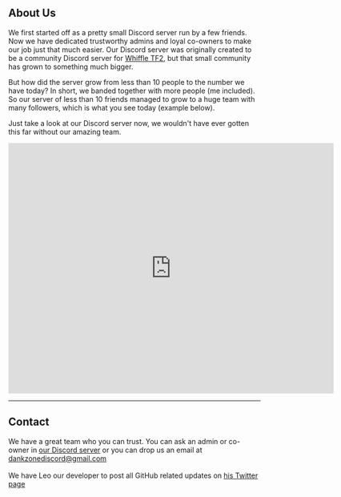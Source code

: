 ## About Us

We first started off as a pretty small Discord server run by a few friends. Now we have dedicated trustworthy admins and loyal co-owners to make our job just that much easier.
Our Discord server was originally created to be a community Discord server for <a href="https://www.youtube.com/channel/UCLbN3R9EzPi8GPoH2S6JBBg">Whiffle TF2</a>, but that small community has grown to something much bigger.

But how did the server grow from less than 10 people to the number we have today? In short, we banded together with more people (me included). So our server of less than 10 friends managed to grow to a huge team with many followers, which is what you see today (example below).

Just take a look at our Discord server now, we wouldn't have ever gotten this far without our amazing team.
<iframe src="https://discordapp.com/widget?id=344369585950294016&theme=dark" width="650" height="500" allowtransparency="true" frameborder="0"></iframe>

___

## Contact

We have a great team who you can trust. You can ask an admin or co-owner in [our Discord server](https://discordapp.com/invite/gwamp7n) or you can drop us an email at [dankzonediscord@gmail.com](mailto:dankzonediscord@gmail.com)<br/>
<br/>
We have Leo our developer to post all GitHub related updates on [his Twitter page](https://twitter.com/Leodoesthings04)

